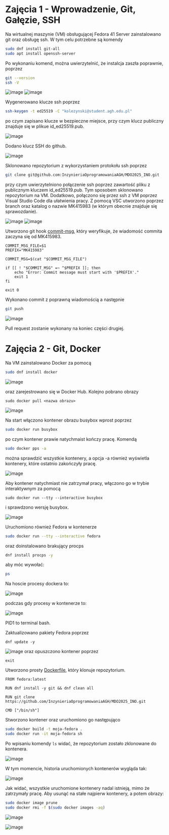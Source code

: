 # Zajęcia 1 - Wprowadzenie, Git, Gałęzie, SSH


Na wirtualnej maszynie (VM) obsługującej Fedora 41 Server zainstalowano git oraz obsługę ssh. W tym celu potrzebne są komendy
```sh
sudo dnf install git-all
sudo apt install openssh-server
```
Po wykonaniu komend, można uwierzytelnić, że instalcja zaszła poprawnie, poprzez
```sh
git --version
ssh -V
```
![image](1.PNG)
![image](2.PNG)

Wygenerowano klucze ssh poprzez
```sh
ssh-keygen -t ed25519 -C "kolezynski@student.agh.edu.pl"
```
po czym zapisano klucze w bezpieczne miejsce, przy czym klucz publiczny znajduje się w plikue id_ed25519.pub.

![image](3.PNG) 

Dodano klucz SSH do github.

![image](4.PNG)

Sklonowano repozytorium z wykorzystaniem protokołu ssh poprzez
```sh
git clone git@github.com:InzynieriaOprogramowaniaAGH/MDO2025_INO.git
```
przy czym uwierzytelniono połączenie ssh poprzez zawartość pliku z publicznym kluczem id_ed25519.pub. Tym sposobem sklonowano repozytorium na VM. Dodatkowo, połączono się przez ssh z VM poprzez Visual Studio Code dla ułatwienia pracy. Z pomocą VSC utworzono poprzez branch oraz katalog o nazwie MK415983 (w którym obecnie znajduje się sprawozdanie).

![image](5.PNG)
![image](6.PNG)

Utworzono git hook [commit-msg](commit-msg), który weryfikuje, że wiadomość commita zaczyna się od MK415983.
```
COMMIT_MSG_FILE=$1
PREFIX="MK415983"

COMMIT_MSG=$(cat "$COMMIT_MSG_FILE")

if [[ ! "$COMMIT_MSG" =~ ^$PREFIX ]]; then
    echo "Error: Commit message must start with '$PREFIX'."
    exit 1
fi

exit 0
```
Wykonano commit z poprawną wiadomością a następnie 
```sh
git push
```
![image](7.PNG)


Pull request zostanie wykonany na koniec części drugiej.

# Zajęcia 2 - Git, Docker

Na VM zainstalowano Docker za pomocą
```sh
sudo dnf install docker
```

![image](201.PNG)

oraz zarejestrowano się w Docker Hub. Kolejno pobrano obrazy

```
sudo docker pull <nazwa obrazu>
```

![image](202.PNG)

Na start włączono kontener obrazu busybox wprost poprzez
```sh
sudo docker run busybox
```
po czym kontener prawie natychmaist kończy pracę. Komendą
```sh
sudo docker pps -a
```
można sprawdzić wszystkie kontenery, a opcja -a również wyświetla kontenery, które ostatnio zakończyły pracę.

![image](203.PNG)

Aby kontener natychmiast nie zatrzymał pracy, włączono go w trybie interaktywnym za pomocą
```
sudo docker run --tty --interactive busybox
```

i sprawdzono wersję busybox.

![image](204.PNG)

Uruchomiono również Fedora w kontenerze
```sh
sudo docker run --tty --interactive fedora
```
oraz doinstalowano brakujący procps
```sh
dnf install procps -y
```
aby móc wywołać:
```sh
ps
```
Na hoscie procesy dockera to:

![image](206.PNG)

podczas gdy procesy w kontenerze to:

![image](205.PNG)

PID1 to terminal bash.

Zaktualizowano pakiety Fedora poprzez

```
dnf update -y
```
![image](207.PNG)
oraz opuszczono kontener poprzez
```
exit
```
Utworzono prosty [Dockerfile](Dockerfile), który klonuje repozytorium.

```docker
FROM fedora:latest

RUN dnf install -y git && dnf clean all

RUN git clone https://github.com/InzynieriaOprogramowaniaAGH/MDO2025_INO.git

CMD ["/bin/sh"]
```

Stworzono kontener oraz uruchomiono go następująco

```sh
sudo docker build -t moja-fedora .
sudo docker run -it moja-fedora sh 
```

Po wpisaniu komendy `ls` widać, że repozytorium zostało zklonowane do kontenera.

![image](208.PNG)

W tym momencie, historia uruchomionych kontenerów wygląda tak:

![image](209.PNG)

Jak widać, wszystkie uruchomione kontenery nadal istnieją, mimo że zatrzymały pracę. Aby usunąć na stałe najpierw kontenery, a potem obrazy:

```sh
sudo docker image prune
sudo docker rmi -f $(sudo docker images -aq)
```

![image](210.PNG)

![image](211.PNG)